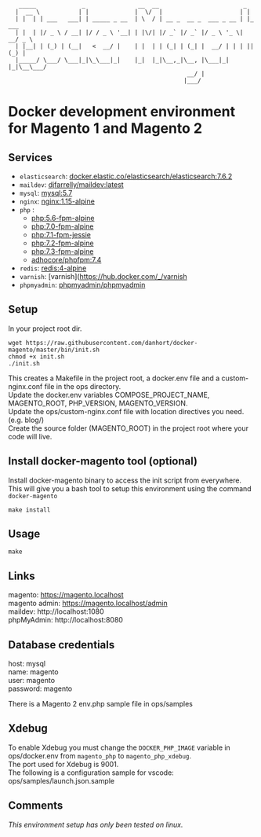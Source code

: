  ```
    _____             _               __  __                        _        
   |  __ \           | |             |  \/  |                      | |       
   | |  | | ___   ___| | _____ _ __  | \  / | __ _  __ _  ___ _ __ | |_ ___  
   | |  | |/ _ \ / __| |/ / _ \ '__| | |\/| |/ _` |/ _` |/ _ \ '_ \| __/ _ \ 
   | |__| | (_) | (__|   <  __/ |    | |  | | (_| | (_| |  __/ | | | || (_) |
   |_____/ \___/ \___|_|\_\___|_|    |_|  |_|\__,_|\__, |\___|_| |_|\__\___/ 
                                                    __/ |                    
                                                   |___/                   
```
# Docker development environment for Magento 1 and Magento 2

## Services
* `elasticsearch`: [docker.elastic.co/elasticsearch/elasticsearch:7.6.2](https://github.com/danhort/docker-magento2/blob/master/elasticsearch/Dockerfile)
* `maildev`: [djfarrelly/maildev:latest](https://hub.docker.com/r/djfarrelly/maildev/)
* `mysql`: [mysql:5.7](https://store.docker.com/images/mysql)
* `nginx`: [nginx:1.15-alpine](https://github.com/danhort/docker-magento2/blob/master/nginx/Dockerfile)
* `php` : 
    - [php:5.6-fpm-alpine](https://github.com/danhort/docker-magento2/blob/master/php/5.6/Dockerfile)
    - [php:7.0-fpm-alpine](https://github.com/danhort/docker-magento2/blob/master/php/7.0/Dockerfile)
    - [php:7.1-fpm-jessie](https://github.com/danhort/docker-magento2/blob/master/php/7.1/Dockerfile)
    - [php:7.2-fpm-alpine](https://github.com/danhort/docker-magento2/blob/master/php/7.2/Dockerfile)
    - [php:7.3-fpm-alpine](https://github.com/danhort/docker-magento2/blob/master/php/7.3/Dockerfile)
    - [adhocore/phpfpm:7.4](https://github.com/danhort/docker-magento2/blob/master/php/7.3=4/Dockerfile)
* `redis`: [redis:4-alpine](https://store.docker.com/images/redis)
* `varnish`: [varnish](https://hub.docker.com/_/varnish
* `phpmyadmin`: [phpmyadmin/phpmyadmin](https://github.com/danhort/docker-magento2/blob/master/phpmyadmin/Dockerfile)

## Setup
In your project root dir.
```
wget https://raw.githubusercontent.com/danhort/docker-magento/master/bin/init.sh
chmod +x init.sh
./init.sh
```
This creates a Makefile in the project root, a docker.env file and a custom-nginx.conf file in the ops directory.  
Update the docker.env variables COMPOSE_PROJECT_NAME, MAGENTO_ROOT, PHP_VERSION, MAGENTO_VERSION.   
Update the ops/custom-nginx.conf file with location directives you need. (e.g. blog/)   
Create the source folder (MAGENTO_ROOT) in the project root where your code will live.

## Install docker-magento tool (optional)
Install docker-magento binary to access the init script from everywhere.   
This will give you a bash tool to setup this environment using the command `docker-magento`
```
make install
```

## Usage
```
make
```

## Links
magento: https://magento.localhost  
magento admin: https://magento.localhost/admin   
maildev: http://localhost:1080  
phpMyAdmin: http://localhost:8080

## Database credentials
host: mysql   
name: magento   
user: magento   
password: magento   

There is a Magento 2 env.php sample file in ops/samples

## Xdebug
To enable Xdebug you must change the `DOCKER_PHP_IMAGE` variable in ops/docker.env from `magento_php` to `magento_php_xdebug`.   
The port used for Xdebug is 9001.   
The following is a configuration sample for vscode: ops/samples/launch.json.sample

## Comments
*This environment setup has only been tested on linux.*
